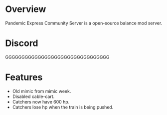 # Overview
Pandemic Express Community Server is a open-source balance mod server.

# Discord
GGGGGGGGGGGGGGGGGGGGGGGGGGGGGGGG

# Features
* Old mimic from mimic week.
* Disabled cable-cart.
* Catchers now have 600 hp.
* Catchers lose hp when the train is being pushed.
